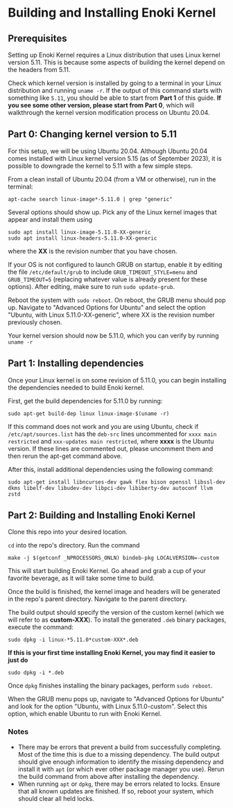 # Building and Installing Enoki Kernel

## Prerequisites
Setting up Enoki Kernel requires a Linux distribution that uses Linux kernel version
5.11. This is because some aspects of building the kernel depend on the headers from
5.11.

Check which kernel version is installed by going to a terminal in your Linux distribution 
and running `uname -r`. If the output of this command starts with something like `5.11`, you should be able to start from **Part 1** of this guide. **If you see some other version, please start from Part 0**, which will walkthrough the kernel version modification process on Ubuntu 20.04. 

## Part 0: Changing kernel version to 5.11

For this setup, we will be using Ubuntu 20.04. Although Ubuntu 20.04 comes installed with Linux kernel version 5.15 (as of September 2023), it is possible to downgrade the kernel to 5.11 with a few simple steps.

From a clean install of Ubuntu 20.04 (from a VM or otherwise), run in the terminal:
```
apt-cache search linux-image*-5.11.0 | grep "generic"
```
Several options should show up. Pick any of the Linux kernel images that appear and 
install them using 
```
sudo apt install linux-image-5.11.0-XX-generic
sudo apt install linux-headers-5.11.0-XX-generic
```
where the **XX** is the revision number that you have chosen.

If your OS is not configured to launch GRUB on startup, enable it by editing the file `/etc/default/grub` to include `GRUB_TIMEOUT_STYLE=menu` and `GRUB_TIMEOUT=5` (replacing whatever value is already present for these options). After editing, make sure to run `sudo update-grub`.

Reboot the system with `sudo reboot`. On reboot, the GRUB menu should pop up. Navigate to "Advanced Options for Ubuntu" and select the option "Ubuntu, with Linux 5.11.0-XX-generic", where XX is the revision number previously chosen.

Your kernel version should now be 5.11.0, which you can verify by running `uname -r`

## Part 1: Installing dependencies

Once your Linux kernel is on some revision of 5.11.0, you can begin installing the dependencies needed to build Enoki kernel.

First, get the build dependencies for 5.11.0 by running:
```
sudo apt-get build-dep linux linux-image-$(uname -r)
```
If this command does not work and you are using Ubuntu, check if `/etc/apt/sources.list` has the `deb-src` lines uncommented for `xxxx main restricted` and `xxx-updates main restricted`, where **xxxx** is the Ubuntu version. If these lines are commented out, please uncomment them and then rerun the apt-get command above.

After this, install additional dependencies using the following command:
```
sudo apt-get install libncurses-dev gawk flex bison openssl libssl-dev dkms libelf-dev libudev-dev libpci-dev libiberty-dev autoconf llvm zstd
```

## Part 2: Building and Installing Enoki Kernel

Clone this repo into your desired location.

`cd` into the repo's directory. Run the command
```
make -j $(getconf _NPROCESSORS_ONLN) bindeb-pkg LOCALVERSION=-custom
```

This will start building Enoki Kernel. Go ahead and grab a cup of your favorite beverage, as it will take some time to build.

Once the build is finished, the kernel image and headers will be generated in the repo's parent directory. Navigate to the parent directory.

The build output should specify the version of the custom kernel (which we will refer to as **custom-XXX**).
To install the generated `.deb` binary packages, execute the command:
```
sudo dpkg -i linux-*5.11.0*custom-XXX*.deb
```
**If this is your first time installing Enoki Kernel, you may find it easier to just do**
```
sudo dpkg -i *.deb
```

Once `dpkg` finishes installing the binary packages, perform `sudo reboot`.

When the GRUB menu pops up, navigate to "Advanced Options for Ubuntu" and look for the option "Ubuntu, with Linux 5.11.0-custom". Select this option, which enable Ubuntu to run with Enoki Kernel.


### Notes
- There may be errors that prevent a build from successfully completing. Most of the time this is due to a missing dependency. The build output should give enough information to 
identify the missing dependency and install it with `apt` (or which ever other package manager you use). Rerun the build command from above after installing the dependency.
- When running `apt` or `dpkg`, there may be errors related to locks. Ensure that all known
updates are finished. If so, reboot your system, which should clear all held locks.
